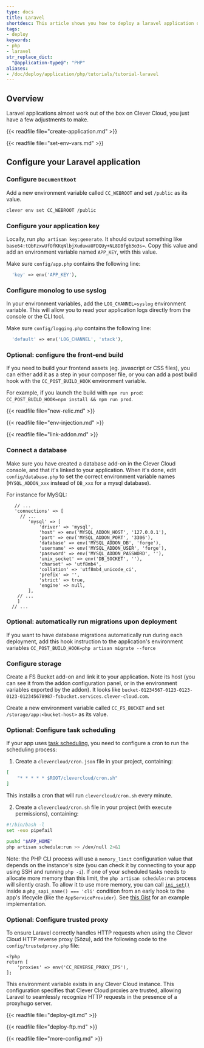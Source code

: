 ```yaml
---
type: docs
title: Laravel
shortdesc: This article shows you how to deploy a laravel application on Clever Cloud.
tags:
- deploy
keywords:
- php
- laravel
str_replace_dict:
  "@application-type@": "PHP"
aliases:
- /doc/deploy/application/php/tutorials/tutorial-laravel
---
```


## Overview

Laravel applications almost work out of the box on Clever Cloud, you just have a few adjustments to make.

{{< readfile file="create-application.md" >}}

{{< readfile file="set-env-vars.md" >}}

## Configure your Laravel application

### Configure `DocumentRoot`

Add a new environment variable called `CC_WEBROOT` and set `/public` as its value.

```bash
clever env set CC_WEBROOT /public 
```

### Configure your application key

Locally, run `php artisan key:generate`. It should output something like `base64:tQbFzxwUfOfKKqNlbjXuduwaUFDQUy+NL8DBfgb3o3s=`. Copy this value and add an environment variable named `APP_KEY`, with this value.

Make sure `config/app.php` contains the following line:

```php
  'key' => env('APP_KEY'),
```

### Configure monolog to use syslog

In your environment variables, add the `LOG_CHANNEL=syslog` environment variable. This will allow you to read your application logs directly from the console or the CLI tool.

Make sure `config/logging.php` contains the following line:

```php
  'default' => env('LOG_CHANNEL', 'stack'),
```

### Optional: configure the front-end build

If you need to build your frontend assets (eg. javascript or CSS files), you can either add it as a step in your composer file, or you can add a post build hook with the `CC_POST_BUILD_HOOK` environment variable.

For example, if you launch the build with `npm run prod`: `CC_POST_BUILD_HOOK=npm install && npm run prod`.

{{< readfile file="new-relic.md" >}}

{{< readfile file="env-injection.md" >}}

{{< readfile file="link-addon.md" >}}

### Connect a database

Make sure you have created a database add-on in the Clever Cloud console, and that it's linked to your application. When it's done, edit `config/database.php` to set the correct environment variable names (`MYSQL_ADDON_xxx` instead of `DB_xxx` for a mysql database).

For instance for MySQL:

```php{linenos=table}
   // ...
   'connections' => [
     // ...
        'mysql' => [
            'driver' => 'mysql',
            'host' => env('MYSQL_ADDON_HOST', '127.0.0.1'),
            'port' => env('MYSQL_ADDON_PORT', '3306'),
            'database' => env('MYSQL_ADDON_DB', 'forge'),
            'username' => env('MYSQL_ADDON_USER', 'forge'),
            'password' => env('MYSQL_ADDON_PASSWORD', ''),
            'unix_socket' => env('DB_SOCKET', ''),
            'charset' => 'utf8mb4',
            'collation' => 'utf8mb4_unicode_ci',
            'prefix' => '',
            'strict' => true,
            'engine' => null,
        ],
    // ...
    ]
  // ...
```

### Optional: automatically run migrations upon deployment

If you want to have database migrations automatically run during each deployment, add this hook instruction to the application's environment variables `CC_POST_BUILD_HOOK=php artisan migrate --force`

### Configure storage

Create a FS Bucket add-on and link it to your application. Note its host (you can see it from the addon configuration panel, or in the environment variables exported by the addon). It looks like `bucket-01234567-0123-0123-0123-012345678987-fsbucket.services.clever-cloud.com`.

Create a new environment variable called `CC_FS_BUCKET` and set `/storage/app:<bucket-host>` as its value.

### Optional: Configure task scheduling

If your app uses [task scheduling](https://laravel.com/docs/scheduling), you need to configure a cron to run the scheduling process:

1. Create a `clevercloud/cron.json` file in your project, containing:

```json
[
    "* * * * * $ROOT/clevercloud/cron.sh"
]
```

This installs a cron that will run `clevercloud/cron.sh` every minute.

2. Create a `clevercloud/cron.sh` file in your project (with execute permissions), containing:

```bash
#!/bin/bash -l
set -euo pipefail

pushd "$APP_HOME"
php artisan schedule:run >> /dev/null 2>&1
```

Note: the PHP CLI process will use a `memory_limit` configuration value that depends on the instance's size (you can check it by connecting to your app using SSH and running `php -i`).
If one of your scheduled tasks needs to allocate more memory than this limit, the `php artisan schedule:run` process will silently crash.
To allow it to use more memory, you can call [`ini_set()`](https://www.php.net/manual/en/function.ini-set) inside a `php_sapi_name() === 'cli'` condition from an early hook to the app's lifecycle (like the `AppServiceProvider`).
See [this Gist](https://gist.github.com/dsferruzza/e57dd3db957efe7a649325868f0024a4) for an example implementation.

### Optional: Configure trusted proxy

To ensure Laravel correctly handles HTTP requests when using the Clever Cloud HTTP reverse proxy (Sōzu), add the following code to the `config/trustedproxy.php` file:

```php{linenos=table}
<?php
return [
    'proxies' => env('CC_REVERSE_PROXY_IPS'),
];
```

This environment variable exists in any Clever Cloud instance. This configuration specifies that Clever Cloud proxies are trusted, allowing Laravel to seamlessly recognize HTTP requests in the presence of a proxyhugo server.

{{< readfile file="deploy-git.md" >}}

{{< readfile file="deploy-ftp.md" >}}

{{< readfile file="more-config.md" >}}
